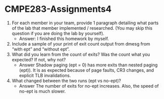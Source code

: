 # CMPE283-Assignments4

1. For each member in your team, provide 1 paragraph detailing what parts of the lab that member implemented / researched. (You may skip this question if you are doing the lab by yourself).
   * Answer: I finished this homework by myself.
2. Include a sample of your print of exit count output from dmesg from “with ept” and “without ept”.	
3. What did you learn from the count of exits? Was the count what you expected? If not, why not?
   * Answer 
	Shadow paging (ept = 0) has more exits than nested paging (ept)). It is as expected because of page faults, CR3 changes, and explicit TLB invalidations.
4. What changed between the two runs (ept vs no-ept)?
   * Answer 
	The number of exits for no-ept increases. Also, the speed of no-ept is much slower.
